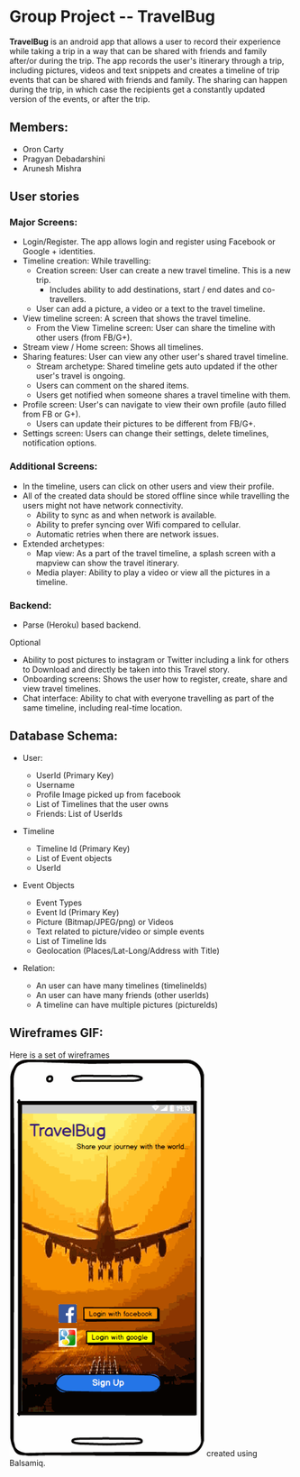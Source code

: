 # Group Project -- TravelBug

**TravelBug** is an android app that allows a user to record their experience while taking a trip in
a way that can be shared with friends and family after/or during the trip. The app records the
user's itinerary through a trip, including pictures, videos and text snippets and creates a timeline
of trip events that can be shared with friends and family. The sharing can happen during the trip,
in which case the recipients get a constantly updated version of the events, or after the trip.


## Members:
* Oron Carty
* Pragyan Debadarshini
* Arunesh Mishra


## User stories

### Major Screens:
* Login/Register. The app allows login and register using Facebook or Google + identities.
* Timeline creation: While travelling:
   * Creation screen: User can create a new travel timeline. This is a new trip.
        * Includes ability to add destinations, start / end dates and co-travellers. 
   * User can add a picture, a video or a text to the travel timeline.
* View timeline screen: A screen that shows the travel timeline.
   * From the View Timeline screen: User can share the timeline with other users (from FB/G+).
* Stream view / Home screen: Shows all timelines.
* Sharing features: User can view any other user's shared travel timeline.
   * Stream archetype: Shared timeline gets auto updated if the other user's travel is ongoing.
   * Users can comment on the shared items.
   * Users get notified when someone shares a travel timeline with them.
* Profile screen: User's can navigate to view their own profile (auto filled from FB or G+).
   * Users can update their pictures to be different from FB/G+.
* Settings screen: Users can change their settings, delete timelines, notification options. 

### Additional Screens:
* In the timeline, users can click on other users and view their profile.
* All of the created data should be stored offline since while travelling the users might not have
  network connectivity.
    * Ability to sync as and when network is available.
    * Ability to prefer syncing over Wifi compared to cellular.
    * Automatic retries when there are network issues.
* Extended archetypes:
   * Map view: As a part of the travel timeline, a splash screen with a mapview can show the travel
     itinerary.
   * Media player: Ability to play a video or view all the pictures in a timeline.

### Backend:
 * Parse (Heroku) based backend.

Optional 
* Ability to post pictures to instagram or Twitter including a link for others to Download and
  directly be taken into this Travel story.
* Onboarding screens: Shows the user how to register, create, share and view travel timelines.
* Chat interface: Ability to chat with everyone travelling as part of the same timeline, including
  real-time location.


## Database Schema:
* User:
   * UserId (Primary Key)
   * Username
   * Profile Image picked up from facebook
   * List of Timelines that the user owns
   * Friends: List of UserIds
* Timeline
   * Timeline Id (Primary Key)
   * List of Event objects
   * UserId
* Event Objects
   * Event Types
   * Event Id (Primary Key)
   * Picture (Bitmap/JPEG/png) or Videos
   * Text related to picture/video or simple events
   * List of Timeline Ids
   * Geolocation (Places/Lat-Long/Address with Title)

* Relation:
   * An user can have many timelines (timelineIds)
   * An user can have many friends (other userIds)
   * A timeline can have multiple pictures (pictureIds)
 
## Wireframes GIF:

Here is a set of wireframes ![TravelBug](TravelBug.gif) created using Balsamiq.
